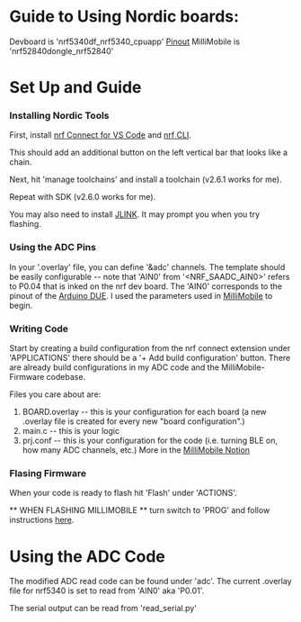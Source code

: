 # Guide to Using Nordic boards:

Devboard is 'nrf5340df_nrf5340_cpuapp' [Pinout](https://devzone.nordicsemi.com/f/nordic-q-a/81286/the-pinout-of-nrf5340)
MilliMobile is 'nrf52840dongle_nrf52840'

# Set Up and Guide

### Installing Nordic Tools

First, install [nrf Connect for VS Code](https://www.nordicsemi.com/Products/Development-tools/nRF-Connect-for-VS-Code) and [nrf CLI](https://www.nordicsemi.com/Products/Development-tools/nRF-Command-Line-Tools/Download). 

This should add an additional button on the left vertical bar that looks like a chain.

Next, hit 'manage toolchains' and install a toolchain (v2.6.1 works for me).

Repeat with SDK (v2.6.0 works for me).

You may also need to install [JLINK](https://www.segger.com/downloads/jlink/). It may prompt you when you try flashing. 

### Using the ADC Pins

In your '.overlay' file, you can define '&adc' channels. The template should be easily configurable -- note that 'AIN0' from '<NRF_SAADC_AIN0>' refers to P0.04 that is inked on the nrf dev board. The 'AIN0' corresponds to the pinout of the [Arduino DUE](https://devzone.nordicsemi.com/f/nordic-q-a/81286/the-pinout-of-nrf5340). I used the parameters used in [MilliMobile](https://github.com/zenglhardt/millimobile-firmware/blob/main/nrf5340dk_nrf5340_cpuapp.overlay) to begin.


### Writing Code

Start by creating a build configuration from the nrf connect extension under 'APPLICATIONS' there should be a '+ Add build configuration' button. There are already build configurations in my ADC code and the MilliMobile-Firmware codebase. 

Files you care about are:
1. BOARD.overlay -- this is your configuration for each board (a new .overlay file is created for every new "board configuration".)
2. main.c -- this is your logic
3. prj.conf -- this is your configuration for the code (i.e. turning BLE on, how many ADC channels, etc.) More in the [MilliMobile Notion](https://www.notion.so/MilliMobile-Onboarding-5f800d3ea01f4c27829fe487af2f5b41?pvs=4)

### Flasing Firmware

When your code is ready to flash hit 'Flash' under 'ACTIONS'.

** WHEN FLASHING MILLIMOBILE ** turn switch to 'PROG' and follow instructions [here](https://www.notion.so/MilliMobile-Onboarding-5f800d3ea01f4c27829fe487af2f5b41?pvs=4). 

# Using the ADC Code

The modified ADC read code can be found under 'adc'. The current .overlay file for nrf5340 is set to read from 'AIN0' aka 'P0.01'.

The serial output can be read from 'read_serial.py'
